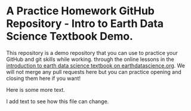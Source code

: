 # A Practice Homework GitHub Repository - Intro to Earth Data Science Textbook Demo.

This repository is a demo repository that you can use to practice your GitHub and git skills while working.
through the online lessons in the [introduction to earth data science textbook on earthdatascience.org](https://www.earthdatascience.org/courses/intro-to-earth-data-science/git-github/version-control/). We will not merge any pull requests here but you can practice opening and closing them here if you want!

Here is some more text.

I add text to see how this file can change.

